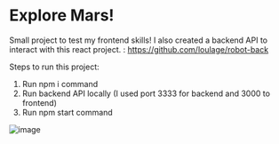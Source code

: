 # Explore Mars!
Small project to test my frontend skills!
I also created a backend API to interact with this react project. :  https://github.com/loulage/robot-back

Steps to run this project:

1) Run npm i command
2) Run backend API locally (I used port 3333 for backend and 3000 to frontend)
3) Run npm start command

![image](https://user-images.githubusercontent.com/46572129/155992099-b1f8d1bc-1a6d-46f6-8a8e-15cbfb753c4f.png)
